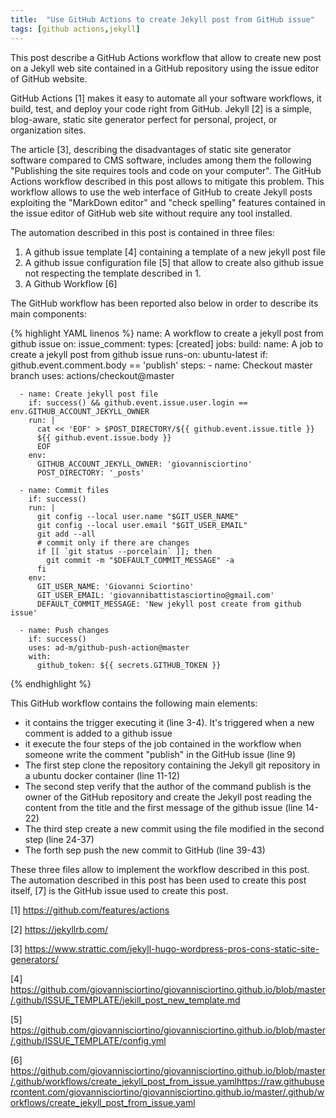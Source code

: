 ```yaml
---
title:  "Use GitHub Actions to create Jekyll post from GitHub issue"
tags: [github actions,jekyll]
---
```

This post describe a GitHub Actions workflow that allow to create new post on a Jekyll web site contained in a GitHub repository using the issue editor of GitHub website.

GitHub Actions [1] makes it easy to automate all your software workflows, it build, test, and deploy your code right from GitHub. 
Jekyll [2] is a simple, blog-aware, static site generator perfect for personal, project, or organization sites. 

The article [3], describing the disadvantages of static site generator software compared to CMS software, includes among them the following "Publishing the site requires tools and code on your computer". 
The GitHub Actions workflow described in this post allows to mitigate this problem. This workflow allows to use the web interface of GitHub to create Jekyll posts exploiting the "MarkDown editor" and "check spelling" features contained in the issue editor of GitHub web site without require any tool installed.

The automation described in this post is contained in three files:

1. A github issue template [4] containing a template of a new jekyll post file
2. A github issue configuration file [5] that allow to create also github issue not respecting the template described in 1.
3. A Github Workflow [6]

The GitHub workflow has been reported also below in order to describe its main components:

{% highlight YAML linenos %}
name: A workflow to create a jekyll post from github issue
on:
  issue_comment:
    types: [created]
jobs:
  build:
    name: A job to create a jekyll post from github issue
    runs-on: ubuntu-latest
    if: github.event.comment.body == 'publish'
    steps:
      - name: Checkout master branch
        uses: actions/checkout@master

      - name: Create jekyll post file
        if: success() && github.event.issue.user.login == env.GITHUB_ACCOUNT_JEKYLL_OWNER
        run: |
          cat << 'EOF' > $POST_DIRECTORY/${{ github.event.issue.title }}
          ${{ github.event.issue.body }}
          EOF
        env:
          GITHUB_ACCOUNT_JEKYLL_OWNER: 'giovannisciortino'
          POST_DIRECTORY: '_posts'

      - name: Commit files
        if: success()
        run: |
          git config --local user.name "$GIT_USER_NAME"
          git config --local user.email "$GIT_USER_EMAIL"
          git add --all
          # commit only if there are changes
          if [[ `git status --porcelain` ]]; then
            git commit -m "$DEFAULT_COMMIT_MESSAGE" -a
          fi
        env:
          GIT_USER_NAME: 'Giovanni Sciortino'
          GIT_USER_EMAIL: 'giovannibattistasciortino@gmail.com'
          DEFAULT_COMMIT_MESSAGE: 'New jekyll post create from github issue'

      - name: Push changes
        if: success()
        uses: ad-m/github-push-action@master
        with:
          github_token: ${{ secrets.GITHUB_TOKEN }}
{% endhighlight %}

This GitHub workflow contains the following main elements:
- it contains the trigger executing it (line 3-4). It's triggered when a new comment is added to a github issue
- it execute the four steps of the job contained in the workflow when someone write the comment "publish" in the GitHub issue (line 9)
- The first step clone the repository containing the Jekyll git repository in a ubuntu docker container (line 11-12)
- The second step verify that the author of the command publish is the owner of the GitHub repository and create the Jekyll post reading the content from the title and the first message of the github issue (line 14-22)
- The third step create a new commit using the file modified in the second step (line 24-37)
- The forth sep push the new commit to GitHub (line 39-43)

These three files allow to implement the workflow described in this post.
The automation described in this post has been used to create this post itself, [7] is the GitHub issue used to create this post.

[1] https://github.com/features/actions

[2] https://jekyllrb.com/

[3] https://www.strattic.com/jekyll-hugo-wordpress-pros-cons-static-site-generators/

[4] https://github.com/giovannisciortino/giovannisciortino.github.io/blob/master/.github/ISSUE_TEMPLATE/jekill_post_new_template.md

[5] https://github.com/giovannisciortino/giovannisciortino.github.io/blob/master/.github/ISSUE_TEMPLATE/config.yml

[6] https://github.com/giovannisciortino/giovannisciortino.github.io/blob/master/.github/workflows/create_jekyll_post_from_issue.yamlhttps://raw.githubusercontent.com/giovannisciortino/giovannisciortino.github.io/master/.github/workflows/create_jekyll_post_from_issue.yaml
